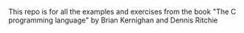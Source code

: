 This repo is for all the examples and exercises from the book "The C programming language" by Brian Kernighan and Dennis Ritchie
